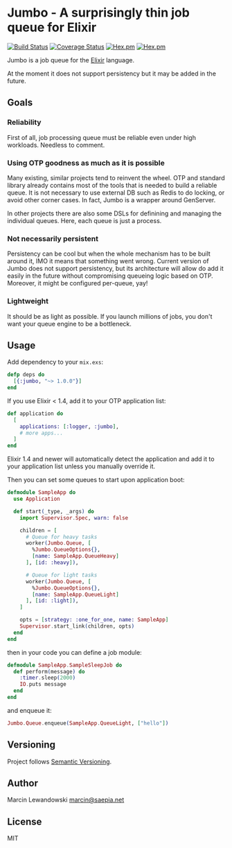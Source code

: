 # Jumbo - A surprisingly thin job queue for Elixir

[![Build Status](https://travis-ci.org/mspanc/jumbo.svg?branch=master)](https://travis-ci.org/mspanc/jumbo)
[![Coverage Status](https://coveralls.io/repos/github/mspanc/jumbo/badge.svg?branch=master)](https://coveralls.io/github/mspanc/jumbo?branch=master)
[![Hex.pm](https://img.shields.io/hexpm/v/jumbo.svg)](https://hex.pm/packages/jumbo)
[![Hex.pm](https://img.shields.io/hexpm/dt/jumbo.svg)](https://hex.pm/packages/jumbo)

Jumbo is a job queue for the [Elixir](http://www.elixir-lang.org) language.

At the moment it does not support persistency but it may be added in the future.


## Goals

### Reliability

First of all, job processing queue must be reliable even under high workloads.
Needless to comment.

### Using OTP goodness as much as it is possible

Many existing, similar projects tend to reinvent the wheel. OTP and standard
library already contains most of the tools that is needed to build a reliable
queue. It is not necessary to use external DB such as Redis to do locking, or
avoid other corner cases. In fact, Jumbo is a wrapper around GenServer.

In other projects there are also some DSLs for definining and managing the
individual queues. Here, each queue is just a process.

### Not necessarily persistent

Persistency can be cool but when the whole mechanism has to be built around it,
IMO it means that something went wrong. Current version of Jumbo does not support
persistency, but its architecture will allow do add it easily in the future
without compromising queueing logic based on OTP. Moreover, it might be configured
per-queue, yay!

### Lightweight

It should be as light as possible. If you launch millions of jobs, you don't want
your queue engine to be a bottleneck.


## Usage

Add dependency to your `mix.exs`:

```elixir
defp deps do
  [{:jumbo, "~> 1.0.0"}]
end
```

If you use Elixir < 1.4, add it to your OTP application list:

```elixir
def application do
  [
    applications: [:logger, :jumbo],
    # more apps...
  ]
end
```

Elixir 1.4 and newer will automatically detect the application and add it
to your application list unless you manually override it.

Then you can set some queues to start upon application boot:

```elixir
defmodule SampleApp do
  use Application

  def start(_type, _args) do
    import Supervisor.Spec, warn: false

    children = [
      # Queue for heavy tasks
      worker(Jumbo.Queue, [
        %Jumbo.QueueOptions{},
        [name: SampleApp.QueueHeavy]
      ], [id: :heavy]),

      # Queue for light tasks
      worker(Jumbo.Queue, [
        %Jumbo.QueueOptions{},
        [name: SampleApp.QueueLight]
      ], [id: :light]),
    ]

    opts = [strategy: :one_for_one, name: SampleApp]
    Supervisor.start_link(children, opts)
  end
end
```

then in your code you can define a job module:

```elixir
defmodule SampleApp.SampleSleepJob do
  def perform(message) do
    :timer.sleep(2000)
    IO.puts message
  end
end
```

and enqueue it:

```elixir
Jumbo.Queue.enqueue(SampleApp.QueueLight, ["hello"])
```


## Versioning

Project follows [Semantic Versioning](http://semver.org/).

## Author


Marcin Lewandowski <marcin@saepia.net>


## License

MIT
